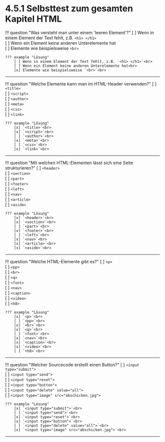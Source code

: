 # 4.5.1 Selbsttest zum gesamten Kapitel HTML

!!! question "Was versteht man unter einem 'leeren Element'?"
    [ ] Wenn in einem Element der Text fehlt, z.B. `<h1> </h1>`<br>
    [ ] Wenn ein Element keine anderen Unterelemente hat<br>
    [ ] Elemente wie beispielsweise `<br>`<br>

    ??? example "Lösung"
        [ ] Wenn in einem Element der Text fehlt, z.B. `<h1> </h1>`<br>
        [ ] Wenn ein Element keine anderen Unterelemente hat<br>
        [x] Elemente wie beispielsweise `<br>`<br>

---

!!! question "Welche Elemente kann man im HTML-Header verwenden?"
    [ ] `<title>`<br>
    [ ] `<script>`<br>
    [ ] `<author>`<br>
    [ ] `<meta>`<br>
    [ ] `<css>`<br>
    [ ] `<link>`<br>

    ??? example "Lösung"
        [x] `<title>`<br>
        [x] `<script>`<br>
        [ ] `<author>`<br>
        [x] `<meta>`<br>
        [ ] `<css>`<br>
        [x] `<link>`<br>

---

!!! question "Mit welchen HTML-Elementen lässt sich eine Seite strukturieren?"
    [ ] `<header>`<br>
    [ ] `<section>`<br>
    [ ] `<part>`<br>
    [ ] `<footer>`<br>
    [ ] `<left>`<br>
    [ ] `<nav>`<br>
    [ ] `<article>`<br>
    [ ] `<aside>`<br>

    ??? example "Lösung"
        [x] `<header>`<br>
        [x] `<section>`<br>
        [ ] `<part>`<br>
        [x] `<footer>`<br>
        [ ] `<left>`<br>
        [x] `<nav>`<br>
        [x] `<article>`<br>
        [x] `<aside>`<br>

---

!!! question "Welche HTML-Elemente gibt es?"
    [ ] `<p>`<br>
    [ ] `<pp>`<br>
    [ ] `<br>`<br>
    [ ] `<q>`<br>
    [ ] `<font>`<br>
    [ ] `<nav>`<br>
    [ ] `<caption>`<br>
    [ ] `<video>`<br>
    [ ] `<h8>`<br>

    ??? example "Lösung"
        [x] `<p>`<br>
        [ ] `<pp>`<br>
        [x] `<br>`<br>
        [x] `<q>`<br>
        [ ] `<font>`<br>
        [x] `<nav>`<br>
        [x] `<caption>`<br>
        [x] `<video>`<br>
        [ ] `<h8>`<br>

---

!!! question "Welcher Sourcecode erstellt einen Button?"
    [ ] `<input type="submit">`<br>
    [ ] `<input type="send">`<br>
    [ ] `<input type="reset">`<br>
    [ ] `<input type="button">`<br>
    [ ] `<input type="delete" value="all">`<br>
    [ ] `<input type="image" src="abschicken.jpg">`<br>

    ??? example "Lösung"
        [x] `<input type="submit">`<br>
        [ ] `<input type="send">`<br>
        [x] `<input type="reset">`<br>
        [x] `<input type="button">`<br>
        [ ] `<input type="delete" value="all">`<br>
        [x] `<input type="image" src="abschicken.jpg">`<br>

---

